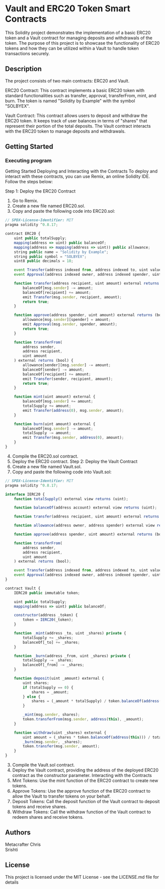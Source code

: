 # Vault and ERC20 Token Smart Contracts
This Solidity project demonstrates the implementation of a basic ERC20 token and a Vault contract for managing deposits and withdrawals of the token. The purpose of this project is to showcase the functionality of ERC20 tokens and how they can be utilized within a Vault to handle token transactions securely.

## Description

The project consists of two main contracts: ERC20 and Vault.

ERC20 Contract: This contract implements a basic ERC20 token with standard functionalities such as transfer, approval, transferFrom, mint, and burn. The token is named "Solidity by Example" with the symbol "SOLBYEX".

Vault Contract: This contract allows users to deposit and withdraw the ERC20 token. It keeps track of user balances in terms of "shares" that represent their portion of the total deposits. The Vault contract interacts with the ERC20 token to manage deposits and withdrawals.
## Getting Started

### Executing program

Getting Started
Deploying and Interacting with the Contracts
To deploy and interact with these contracts, you can use Remix, an online Solidity IDE. Follow the steps below:

Step 1: Deploy the ERC20 Contract
1. Go to Remix.
2. Create a new file named ERC20.sol.
3. Copy and paste the following code into ERC20.sol:

```javascript
// SPDX-License-Identifier: MIT
pragma solidity ^0.8.17;

contract ERC20 {
    uint public totalSupply;
    mapping(address => uint) public balanceOf;
    mapping(address => mapping(address => uint)) public allowance;
    string public name = "Solidity by Example";
    string public symbol = "SOLBYEX";
    uint8 public decimals = 18;

    event Transfer(address indexed from, address indexed to, uint value);
    event Approval(address indexed owner, address indexed spender, uint value);

    function transfer(address recipient, uint amount) external returns (bool) {
        balanceOf[msg.sender] -= amount;
        balanceOf[recipient] += amount;
        emit Transfer(msg.sender, recipient, amount);
        return true;
    }

    function approve(address spender, uint amount) external returns (bool) {
        allowance[msg.sender][spender] = amount;
        emit Approval(msg.sender, spender, amount);
        return true;
    }

    function transferFrom(
        address sender,
        address recipient,
        uint amount
    ) external returns (bool) {
        allowance[sender][msg.sender] -= amount;
        balanceOf[sender] -= amount;
        balanceOf[recipient] += amount;
        emit Transfer(sender, recipient, amount);
        return true;
    }

    function mint(uint amount) external {
        balanceOf[msg.sender] += amount;
        totalSupply += amount;
        emit Transfer(address(0), msg.sender, amount);
    }

    function burn(uint amount) external {
        balanceOf[msg.sender] -= amount;
        totalSupply -= amount;
        emit Transfer(msg.sender, address(0), amount);
    }
}

```

4. Compile the ERC20.sol contract.
5. Deploy the ERC20 contract.
Step 2: Deploy the Vault Contract
1. Create a new file named Vault.sol.
2. Copy and paste the following code into Vault.sol:
```javascript
// SPDX-License-Identifier: MIT
pragma solidity ^0.8.17;

interface IERC20 {
    function totalSupply() external view returns (uint);

    function balanceOf(address account) external view returns (uint);

    function transfer(address recipient, uint amount) external returns (bool);

    function allowance(address owner, address spender) external view returns (uint);

    function approve(address spender, uint amount) external returns (bool);

    function transferFrom(
        address sender,
        address recipient,
        uint amount
    ) external returns (bool);

    event Transfer(address indexed from, address indexed to, uint value);
    event Approval(address indexed owner, address indexed spender, uint value);
}

contract Vault {
    IERC20 public immutable token;

    uint public totalSupply;
    mapping(address => uint) public balanceOf;

    constructor(address _token) {
        token = IERC20(_token);
    }

    function _mint(address _to, uint _shares) private {
        totalSupply += _shares;
        balanceOf[_to] += _shares;
    }

    function _burn(address _from, uint _shares) private {
        totalSupply -= _shares;
        balanceOf[_from] -= _shares;
    }

    function deposit(uint _amount) external {
        uint shares;
        if (totalSupply == 0) {
            shares = _amount;
        } else {
            shares = (_amount * totalSupply) / token.balanceOf(address(this));
        }

        _mint(msg.sender, shares);
        token.transferFrom(msg.sender, address(this), _amount);
    }

    function withdraw(uint _shares) external {
        uint amount = (_shares * token.balanceOf(address(this))) / totalSupply;
        _burn(msg.sender, _shares);
        token.transfer(msg.sender, amount);
    }
}

```

3. Compile the Vault.sol contract.
4. Deploy the Vault contract, providing the address of the deployed ERC20 contract as the constructor parameter.
Interacting with the Contracts
1. Mint Tokens: Use the mint function of the ERC20 contract to create new tokens.
2. Approve Tokens: Use the approve function of the ERC20 contract to allow the Vault to transfer tokens on your behalf.
3. Deposit Tokens: Call the deposit function of the Vault contract to deposit tokens and receive shares.
4. Withdraw Tokens: Call the withdraw function of the Vault contract to redeem shares and receive tokens.

## Authors

Metacrafter Chris  
Srishti


## License

This project is licensed under the MIT License - see the LICENSE.md file for details

